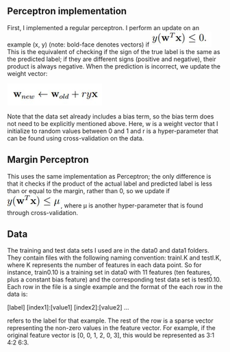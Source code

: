 ## Perceptron implementation

First, I implemented a regular perceptron. I perform an update on an example (x, y) (note: bold-face denotes vectors) if ![update](pictures/update.JPG) 
This is the equivalent of checking if  the sign of the true label is the same as the predicted label; if they are different signs (positive and negative), their product is always negative. When the prediction is incorrect, we update the weight vector:

![perceptron](pictures/perceptron.JPG)

Note that the data set already includes a bias term, so the bias term does not need to be explicitly mentioned above. Here, w is a weight vector that I initialize to random values between 0 and 1 and r is a hyper-parameter that can be found using cross-validation on the data.

## Margin Perceptron

This uses the same implementation as Perceptron; the only difference is that it checks if the product of the actual label and predicted label is less than or equal to the margin, rather than 0, so we update if ![margin](pictures/margin.JPG), where μ is another hyper-parameter that is found through cross-validation.

## Data

The training and test data sets I used are in the data0 and data1 folders. They contain files with the following naming convention: trainI.K and testI.K, where K represents the number of features in each data point. So for instance, train0.10 is a training set in data0 with 11 features (ten features, plus a constant bias feature) and the corresponding test data set is test0.10. Each row in the file is a single example and the format of the each row in the data is:

[label] [index1]:[value1] [index2]:[value2] ...

<label> refers to the label for that example. The rest of the row is a sparse vector representing the non-zero values in the feature vector. For example, if the original feature vector is [0, 0, 1, 2, 0, 3], this would be represented as 3:1 4:2 6:3.
